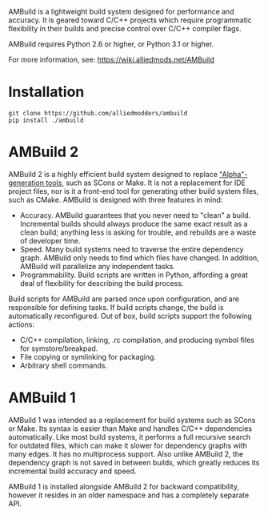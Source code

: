 AMBuild is a lightweight build system designed for performance and accuracy. It is geared toward C/C++ projects which require programmatic flexibility in their builds and precise control over C/C++ compiler flags.

AMBuild requires Python 2.6 or higher, or Python 3.1 or higher.

For more information, see: https://wiki.alliedmods.net/AMBuild

# Installation

```
git clone https://github.com/alliedmodders/ambuild
pip install ./ambuild
```

# AMBuild 2

AMBuild 2 is a highly efficient build system designed to replace ["Alpha"-generation tools][1], such as SCons or Make. It is not a replacement for IDE project files, nor is it a front-end tool for generating other build system files, such as CMake. AMBuild is designed with three features in mind:

* Accuracy. AMBuild guarantees that you never need to "clean" a build. Incremental builds should always produce the same exact result as a clean build; anything less is asking for trouble, and rebuilds are a waste of developer time.
* Speed. Many build systems need to traverse the entire dependency graph. AMBuild only needs to find which files have changed. In addition, AMBuild will parallelize any independent tasks.
* Programmability. Build scripts are written in Python, affording a great deal of flexibility for describing the build process.

Build scripts for AMBuild are parsed once upon configuration, and are responsible for defining tasks. If build scripts change, the build is automatically reconfigured. Out of box, build scripts support the following actions:
* C/C++ compilation, linking, .rc compilation, and producing symbol files for symstore/breakpad.
* File copying or symlinking for packaging.
* Arbitrary shell commands.

# AMBuild 1

AMBuild 1 was intended as a replacement for build systems such as SCons or Make. Its syntax is easier than Make and handles C/C++ dependencies automatically. Like most build systems, it performs a full recursive search for outdated files, which can make it slower for dependency graphs with many edges. It has no multiprocess support. Also unlike AMBuild 2, the dependency graph is not saved in between builds, which greatly reduces its incremental build accuracy and speed.

AMBuild 1 is installed alongside AMBuild 2 for backward compatibility, however it resides in an older namespace and has a completely separate API.

[1]: <http://gittup.org/tup/build_system_rules_and_algorithms.pdf> "Build System Rules and Algorithms by Mike Shal"
